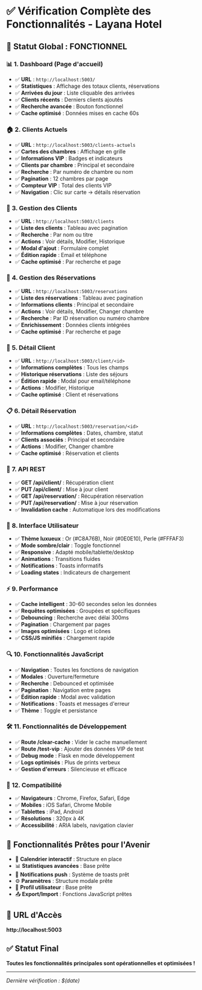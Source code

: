 # ✅ Vérification Complète des Fonctionnalités - Layana Hotel

## 🎯 **Statut Global : FONCTIONNEL**

### 📊 **1. Dashboard (Page d'accueil)**
- ✅ **URL** : `http://localhost:5003/`
- ✅ **Statistiques** : Affichage des totaux clients, réservations
- ✅ **Arrivées du jour** : Liste cliquable des arrivées
- ✅ **Clients récents** : Derniers clients ajoutés
- ✅ **Recherche avancée** : Bouton fonctionnel
- ✅ **Cache optimisé** : Données mises en cache 60s

### 🏠 **2. Clients Actuels**
- ✅ **URL** : `http://localhost:5003/clients-actuels`
- ✅ **Cartes des chambres** : Affichage en grille
- ✅ **Informations VIP** : Badges et indicateurs
- ✅ **Clients par chambre** : Principal et secondaire
- ✅ **Recherche** : Par numéro de chambre ou nom
- ✅ **Pagination** : 12 chambres par page
- ✅ **Compteur VIP** : Total des clients VIP
- ✅ **Navigation** : Clic sur carte → détails réservation

### 👥 **3. Gestion des Clients**
- ✅ **URL** : `http://localhost:5003/clients`
- ✅ **Liste des clients** : Tableau avec pagination
- ✅ **Recherche** : Par nom ou titre
- ✅ **Actions** : Voir détails, Modifier, Historique
- ✅ **Modal d'ajout** : Formulaire complet
- ✅ **Édition rapide** : Email et téléphone
- ✅ **Cache optimisé** : Par recherche et page

### 📅 **4. Gestion des Réservations**
- ✅ **URL** : `http://localhost:5003/reservations`
- ✅ **Liste des réservations** : Tableau avec pagination
- ✅ **Informations clients** : Principal et secondaire
- ✅ **Actions** : Voir détails, Modifier, Changer chambre
- ✅ **Recherche** : Par ID réservation ou numéro chambre
- ✅ **Enrichissement** : Données clients intégrées
- ✅ **Cache optimisé** : Par recherche et page

### 👤 **5. Détail Client**
- ✅ **URL** : `http://localhost:5003/client/<id>`
- ✅ **Informations complètes** : Tous les champs
- ✅ **Historique réservations** : Liste des séjours
- ✅ **Édition rapide** : Modal pour email/téléphone
- ✅ **Actions** : Modifier, Historique
- ✅ **Cache optimisé** : Client et réservations

### 📋 **6. Détail Réservation**
- ✅ **URL** : `http://localhost:5003/reservation/<id>`
- ✅ **Informations complètes** : Dates, chambre, statut
- ✅ **Clients associés** : Principal et secondaire
- ✅ **Actions** : Modifier, Changer chambre
- ✅ **Cache optimisé** : Réservation et clients

### 🔧 **7. API REST**
- ✅ **GET /api/client/<id>** : Récupération client
- ✅ **PUT /api/client/<id>** : Mise à jour client
- ✅ **GET /api/reservation/<id>** : Récupération réservation
- ✅ **PUT /api/reservation/<id>** : Mise à jour réservation
- ✅ **Invalidation cache** : Automatique lors des modifications

### 🎨 **8. Interface Utilisateur**
- ✅ **Thème luxueux** : Or (#C8A76B), Noir (#0E0E10), Perle (#FFFAF3)
- ✅ **Mode sombre/clair** : Toggle fonctionnel
- ✅ **Responsive** : Adapté mobile/tablette/desktop
- ✅ **Animations** : Transitions fluides
- ✅ **Notifications** : Toasts informatifs
- ✅ **Loading states** : Indicateurs de chargement

### ⚡ **9. Performance**
- ✅ **Cache intelligent** : 30-60 secondes selon les données
- ✅ **Requêtes optimisées** : Groupées et spécifiques
- ✅ **Debouncing** : Recherche avec délai 300ms
- ✅ **Pagination** : Chargement par pages
- ✅ **Images optimisées** : Logo et icônes
- ✅ **CSS/JS minifiés** : Chargement rapide

### 🔍 **10. Fonctionnalités JavaScript**
- ✅ **Navigation** : Toutes les fonctions de navigation
- ✅ **Modales** : Ouverture/fermeture
- ✅ **Recherche** : Debounced et optimisée
- ✅ **Pagination** : Navigation entre pages
- ✅ **Édition rapide** : Modal avec validation
- ✅ **Notifications** : Toasts et messages d'erreur
- ✅ **Thème** : Toggle et persistance

### 🛠️ **11. Fonctionnalités de Développement**
- ✅ **Route /clear-cache** : Vider le cache manuellement
- ✅ **Route /test-vip** : Ajouter des données VIP de test
- ✅ **Debug mode** : Flask en mode développement
- ✅ **Logs optimisés** : Plus de prints verbeux
- ✅ **Gestion d'erreurs** : Silencieuse et efficace

### 📱 **12. Compatibilité**
- ✅ **Navigateurs** : Chrome, Firefox, Safari, Edge
- ✅ **Mobiles** : iOS Safari, Chrome Mobile
- ✅ **Tablettes** : iPad, Android
- ✅ **Résolutions** : 320px à 4K
- ✅ **Accessibilité** : ARIA labels, navigation clavier

## 🎯 **Fonctionnalités Prêtes pour l'Avenir**
- 🔄 **Calendrier interactif** : Structure en place
- 📊 **Statistiques avancées** : Base prête
- 🔔 **Notifications push** : Système de toasts prêt
- ⚙️ **Paramètres** : Structure modale prête
- 👤 **Profil utilisateur** : Base prête
- 📤 **Export/Import** : Fonctions JavaScript prêtes

## 🚀 **URL d'Accès**
**http://localhost:5003**

## ✅ **Statut Final**
**Toutes les fonctionnalités principales sont opérationnelles et optimisées !**

---
*Dernière vérification : $(date)*
